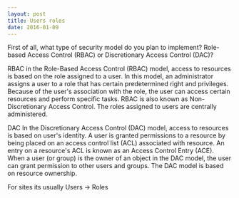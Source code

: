 ```yaml
---
layout: post
title: Users roles
date: 2016-01-09
---
```


First of all, what type of security model do you plan to implement? Role-based Access Control (RBAC) or Discretionary Access Control (DAC)?

RBAC in the Role-Based Access Control (RBAC) model, access to resources is based on the role assigned to a user. In this model, an administrator assigns a user to a role that has certain predetermined right and privileges. Because of the user's association with the role, the user can access certain resources and perform specific tasks. RBAC is also known as Non-Discretionary Access Control. The roles assigned to users are centrally administered.

DAC In the Discretionary Access Control (DAC) model, access to resources is based on user's identity. A user is granted permissions to a resource by being placed on an access control list (ACL) associated with resource. An entry on a resource's ACL is known as an Access Control Entry (ACE). When a user (or group) is the owner of an object in the DAC model, the user can grant permission to other users and groups. The DAC model is based on resource ownership.

For sites its usually
Users -> Roles